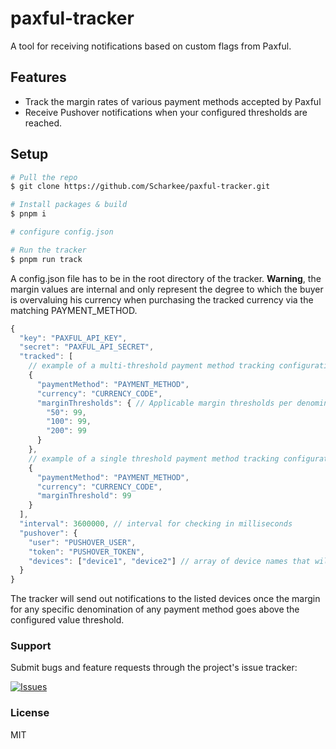 # paxful-tracker

A tool for receiving notifications based on custom flags from Paxful.

## Features

- Track the margin rates of various payment methods accepted by Paxful
- Receive Pushover notifications when your configured thresholds are reached.

## Setup

```bash
# Pull the repo
$ git clone https://github.com/Scharkee/paxful-tracker.git

# Install packages & build
$ pnpm i

# configure config.json

# Run the tracker
$ pnpm run track
```

A config.json file has to be in the root directory of the tracker. **Warning**, the margin values are internal and only represent the degree to which the buyer is overvaluing his currency when purchasing the tracked currency via the matching PAYMENT_METHOD.

```javascript
{
  "key": "PAXFUL_API_KEY",
  "secret": "PAXFUL_API_SECRET",
  "tracked": [
    // example of a multi-threshold payment method tracking configuration
    {
      "paymentMethod": "PAYMENT_METHOD",
      "currency": "CURRENCY_CODE",
      "marginThresholds": { // Applicable margin thresholds per denomination of the selected payment method
        "50": 99,
        "100": 99,
        "200": 99
      }
    },
    // example of a single threshold payment method tracking configuration
    {
      "paymentMethod": "PAYMENT_METHOD",
      "currency": "CURRENCY_CODE",
      "marginThreshold": 99
    }
  ],
  "interval": 3600000, // interval for checking in milliseconds
  "pushover": {
    "user": "PUSHOVER_USER",
    "token": "PUSHOVER_TOKEN",
    "devices": ["device1", "device2"] // array of device names that will be notified
  }
}
```

The tracker will send out notifications to the listed devices once the margin for any specific denomination of any payment method goes above the configured value threshold.

### Support

Submit bugs and feature requests through the project's issue tracker:

[![Issues](http://img.shields.io/github/issues/Scharkee/paxful-tracker.svg)](https://github.com/Scharkee/paxful-tracker/issues)

### License

MIT
